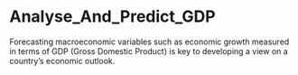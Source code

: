 # Analyse_And_Predict_GDP
Forecasting macroeconomic variables such as economic growth measured in terms of GDP (Gross Domestic Product) is key to developing a view on a country’s economic outlook.
